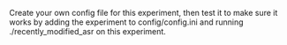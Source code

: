 Create your own config file for this experiment, then test it to make sure it works by adding the experiment to config/config.ini and running ./recently_modified_asr on this experiment.